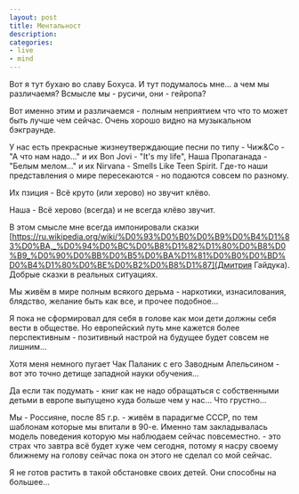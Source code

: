 ```yaml
---
layout: post
title: Ментальност
description:
categories:
- live
- mind
---
```

Вот я тут бухаю во славу Бохуса. И тут подумалось мне... а чем мы различаемя? Всмысле мы - русичи, они - гейропа?

Вот именно этим и различаемся - полным неприятием что что то может быть лучше чем сейчас. Очень хорошо видно на музыкальном бэкграунде.

У нас есть прекрасные жизнеутверждающие песни по типу - Чиж&Со - "А что нам надо..." и их Bon Jovi - "It's my life", Наша Пропаганада - "Белым мелом..." и их Nirvana - Smells Like Teen Spirit. Где-то наши представления о мире пересекаются - но подаются совсем по разному.

Их пзиция - Всё круто (или херово) но звучит клёво.

Наша - Всё херово (всегда) и не всегда клёво звучит.

В этом смысле мне всегда импонировали сказки [https://ru.wikipedia.org/wiki/%D0%93%D0%B0%D0%B9%D0%B4%D1%83%D0%BA,_%D0%94%D0%BC%D0%B8%D1%82%D1%80%D0%B8%D0%B9_%D0%90%D0%BB%D0%B5%D0%BA%D1%81%D0%B0%D0%BD%D0%B4%D1%80%D0%BE%D0%B2%D0%B8%D1%87](Дмитрия Гайдука). Добрые сказки в реальных ситуациях.

Мы живём в мире полным всякого дерьма - наркотики, изнасилования, блядство, желание быть как все, и прочее подобное...

Я пока не сформировал для себя в голове как мои дети должны себя вести в обществе. Но
европейский путь мне кажется более перспективным - позитивный настрой на будущее будет совсем не лишним...

Хотя меня немного пугает Чак Паланик с его Заводным Апельсином - вот это точно детище западной науки обучения...

Да если так подумать - книг как не надо обращаться с собственными детьми в европе выпущено куда больше чем у нас... Что грустно...

Мы - Россияне, после 85 г.р. - живём в парадигме СССР, по тем шаблонам которые мы впитали в 90-е. Именно там закладывалась модель поведения которую мы наблюдаем сейчас повсеместно. - это страх что завтра всё будет хуже чем сегодня, потому я насру своему ближнему на голову сейчас пока он этого не сделал со мой сейчас.

Я не готов растить в такой обстановке своих детей. Они способны на большее...